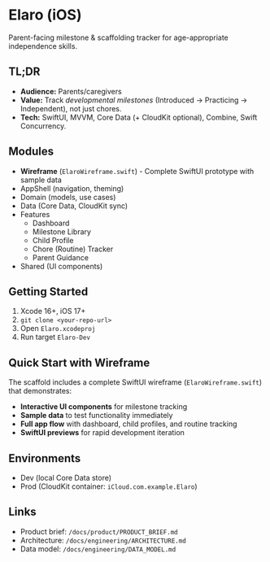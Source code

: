 # Elaro (iOS)

Parent-facing milestone & scaffolding tracker for age-appropriate independence skills.

## TL;DR
- **Audience:** Parents/caregivers
- **Value:** Track *developmental milestones* (Introduced → Practicing → Independent), not just chores.
- **Tech:** SwiftUI, MVVM, Core Data (+ CloudKit optional), Combine, Swift Concurrency.

## Modules
- **Wireframe** (`ElaroWireframe.swift`) - Complete SwiftUI prototype with sample data
- AppShell (navigation, theming)
- Domain (models, use cases)
- Data (Core Data, CloudKit sync)
- Features
  - Dashboard
  - Milestone Library
  - Child Profile
  - Chore (Routine) Tracker
  - Parent Guidance
- Shared (UI components)

## Getting Started
1. Xcode 16+, iOS 17+
2. `git clone <your-repo-url>`
3. Open `Elaro.xcodeproj`
4. Run target `Elaro-Dev`

## Quick Start with Wireframe
The scaffold includes a complete SwiftUI wireframe (`ElaroWireframe.swift`) that demonstrates:
- **Interactive UI components** for milestone tracking
- **Sample data** to test functionality immediately
- **Full app flow** with dashboard, child profiles, and routine tracking
- **SwiftUI previews** for rapid development iteration

## Environments
- Dev (local Core Data store)
- Prod (CloudKit container: `iCloud.com.example.Elaro`)

## Links
- Product brief: `/docs/product/PRODUCT_BRIEF.md`
- Architecture: `/docs/engineering/ARCHITECTURE.md`
- Data model: `/docs/engineering/DATA_MODEL.md`
